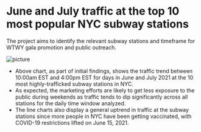 # June and July traffic at the top 10 most popular NYC subway stations

The project aims to identify the relevant subway stations and timeframe for WTWY gala promotion and public outreach.

![picture](https://github.com/nkim500/Metis_Projects/blob/main/Unknown.png?raw=true)

- Above chart, as part of initial findings, shows the traffic trend between 10:00am EST and 4:00pm EST for days in June and July 2021 at the 10 most highly-trafficked subway stations in NYC. 
- As expected, the marketing efforts are likely to get less exposure to the public during weekends as traffic tends to dip significantly across all stations for the daily time window analyzed. 
- The line charts also display a general uptrend in traffic at the subway stations since more people in NYC have been getting vaccinated, with COVID-19 restrictions lifted on June 15, 2021. 
